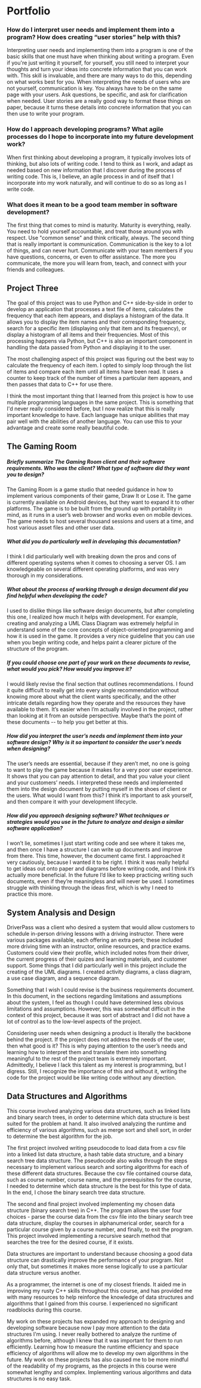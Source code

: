 # Portfolio

### How do I interpret user needs and implement them into a program? How does creating “user stories” help with this?
Interpreting user needs and implementing them into a program is one of the basic skills that one must have when thinking about writing a program. Even if you're just writing it yourself, for yourself, you still need to interpret your thoughts and turn your ideas into concrete information that you can work with. This skill is invaluable, and there are many ways to do this, depending on what works best for you. When interpreting the needs of users who are not yourself, communication is key. You always have to be on the same page with your users. Ask questions, be specific, and ask for clarification when needed. User stories are a really good way to format these things on paper, because it turns these details into concrete information that you can then use to write your program.

### How do I approach developing programs? What agile processes do I hope to incorporate into my future development work?
When first thinking about developing a program, it typically involves lots of thinking, but also lots of writing code. I tend to think as I work, and adapt as needed based on new information that I discover during the process of writing code. This is, I believe, an agile process in and of itself that I incorporate into my work naturally, and will continue to do so as long as I write code.

### What does it mean to be a good team member in software development?
The first thing that comes to mind is maturity. Maturity is everything, really. You need to hold yourself accountable, and treat those around you with respect. Use "common sense" and think critically, always. The second thing that is really important is communication. Communication is the key to a lot of things, and can never hurt. Communicate with your team members if you have questions, concerns, or even to offer assistance. The more you communicate, the more you will learn from, teach, and connect with your friends and colleagues.

## Project Three
The goal of this project was to use Python and C++ side-by-side in order to develop an application that processes a text file of items, calculates the frequency that each item appears, and displays a histogram of the data. It allows you to display the item names and their corresponding frequency, search for a specific item (displaying only that item and its frequency), or display a histogram of all items and their frequencies. Most of this processing happens via Python, but C++ is also an important component in handling the data passed from Python and displaying it to the user.

The most challenging aspect of this project was figuring out the best way to calculate the frequency of each item. I opted to simply loop through the list of items and compare each item until all items have been read. It uses a counter to keep track of the number of times a particular item appears, and then passes that data to C++ for use there.

I think the most important thing that I learned from this project is how to use multiple programming languages in the same project. This is something that I'd never really considered before, but I now realize that this is really important knowledge to have. Each language has unique abilities that may pair well with the abilities of another language. You can use this to your advantage and create some really beautiful code.


## The Gaming Room

##### Briefly summarize The Gaming Room client and their software requirements. Who was the client? What type of software did they want you to design?

The Gaming Room is a game studio that needed guidance in how to implement various components of their game, Draw It or Lose it. The game is currently available on Android devices, but they want to expand it to other platforms. The game is to be built from the ground up with portability in mind, as it runs in a user’s web browser and works even on mobile devices. The game needs to host several thousand sessions and users at a time, and host various asset files and other user data.

##### What did you do particularly well in developing this documentation?

I think I did particularly well with breaking down the pros and cons of different operating systems when it comes to choosing a server OS. I am knowledgeable on several different operating platforms, and was very thorough in my considerations.

##### What about the process of working through a design document did you find helpful when developing the code?

I used to dislike things like software design documents, but after completing this one, I realized how much it helps with development. For example, creating and analyzing a UML Class Diagram was extremely helpful in understand some of the core concepts of object-oriented programming and how it is used in the game. It provides a very nice guideline that you can use when you begin writing code, and helps paint a clearer picture of the structure of the program.

##### If you could choose one part of your work on these documents to revise, what would you pick? How would you improve it?

I would likely revise the final section that outlines recommendations. I found it quite difficult to really get into every single recommendation without knowing more about what the client wants specifically, and the other intricate details regarding how they operate and the resources they have available to them. It’s easier when I’m actually involved in the project, rather than looking at it from an outside perspective. Maybe that’s the point of these documents -- to help you get better at this.

##### How did you interpret the user’s needs and implement them into your software design? Why is it so important to consider the user’s needs when designing?

The user’s needs are essential, because if they aren’t met, no one is going to want to play the game because it makes for a very poor user experience. It shows that you can pay attention to detail, and that you value your client and your customers’ needs. I interpreted these needs and implemented them into the design document by putting myself in the shoes of client or the users. What would I want from this? I think it’s important to ask yourself, and then compare it with your development lifecycle.

##### How did you approach designing software? What techniques or strategies would you use in the future to analyze and design a similar software application?

I won’t lie, sometimes I just start writing code and see where it takes me, and then once I have a structure I can write up documents and improve from there. This time, however, the document came first. I approached it very cautiously, because I wanted it to be right. I think it was really helpful to get ideas out onto paper and diagrams before writing code, and I think it’s actually more beneficial. In the future I’d like to keep practicing writing such documents, even if they’re meaningless and will never be used. I sometimes struggle with thinking through the ideas first, which is why I need to practice this more.

## System Analysis and Design

DriverPass was a client who desired a system that would allow customers to schedule in-person driving lessons with a driving instructor. There were various packages available, each offering an extra perk; these included more driving time with an instructor, online resources, and practice exams. Customers could view their profile, which included notes from their driver, the current progress of their quizes and learning materials, and customer support. Some things that I did particularly well in this project include the creating of the UML diagrams. I created activity diagrams, a class diagram, a use case diagram, and a sequence diagram.

Something that I wish I could revise is the business requirements document. In this document, in the sections regarding limitations and assumptions about the system, I feel as though I could have determined less obvious limitations and assumptions. However, this was somewhat difficult in the context of this project, because it was sort of abstract and I did not have a lot of control as to the low-level aspects of the project.

Considering user needs when designing a product is literally the backbone behind the project. If the project does not address the needs of the user, then what good is it? This is why paying attention to the user’s needs and learning how to interpret them and translate them into something meaningful to the rest of the project team is extremely important. Admittedly, I believe I lack this talent as my interest is programming, but I digress. Still, I recognize the importance of this and without it, writing the code for the project would be like writing code without any direction.

## Data Structures and Algorithms

This course involved analyzing various data structures, such as linked lists and binary search trees, in order to determine which data structure is best suited for the problem at hand. It also involved analyzing the runtime and efficiency of various algorithms, such as merge sort and shell sort, in order to determine the best algorithm for the job.

The first project involved writing pseudocode to load data from a csv file into a linked list data structure, a hash table data structure, and a binary search tree data structure. The pseudocode also walks through the steps necessary to implement various search and sorting algorithms for each of these different data structures. Because the csv file contained course data, such as course number, course name, and the prerequisites for the course, I needed to determine which data structure is the best for this type of data. In the end, I chose the binary search tree data structure.

The second and final project involved implementing my chosen data structure (binary search tree) in C++. The program allows the user four choices - parse the course data from the csv file into the binary search tree data structure, display the courses in alphanumerical order, search for a particular course given by a course number, and finally, to exit the program. This project involved implementing a recursive search method that searches the tree for the desired course, if it exists.

Data structures are important to understand because choosing a good data structure can drastically improve the performance of your program. Not only that, but sometimes it makes more sense logically to use a particular data structure versus another.

As a programmer, the internet is one of my closest friends. It aided me in improving my rusty C++ skills throughout this course, and has provided me with many resources to help reinforce the knowledge of data structures and algorithms that I gained from this course. I experienced no significant roadblocks during this course.

My work on these projects has expanded my  approach to designing and developing software because now I pay more attention to the data structures I'm using. I never really bothered to analyze the runtime of algorithms before, although I knew that it was important for them to run efficiently. Learning how to measure the runtime efficiency and space efficiency of algorithms will allow me to develop my own algorithms in the future. My work on these projects has also caused me to be more mindful of the readability of my programs, as the projects in this course were somewhat lengthy and complex. Implementing various algorithms and data structures is no easy task.